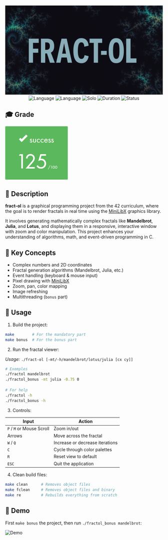 <div align="center">

![Banner](assets/banner.png)  
![Language](https://img.shields.io/badge/C-00599C?logo=c&logoColor=white)
![Language](https://img.shields.io/badge/MiniLibX-black?logo=42&logoColor=fff)
![Solo](https://img.shields.io/badge/Group-Alone-gainsboro)
![Duration](https://img.shields.io/badge/Estimated%20Hours-70h-A65B23)
![Status](https://img.shields.io/badge/Status-Completed-brightgreen)


</div>

## 🎓 Grade
![Grade](assets/grade.png)

## 📘 Description

**fract-ol** is a graphical programming project from the 42 curriculum, where the goal is to render fractals in real time using the [MiniLibX](https://github.com/42paris/minilibx-linux) graphics library.

It involves generating mathematically complex fractals like **Mandelbrot**, **Julia**, and **Lotus**, and displaying them in a responsive, interactive window with zoom and color manipulation. This project enhances your understanding of algorithms, math, and event-driven programming in C.

## 🧠 Key Concepts

- Complex numbers and 2D coordinates
- Fractal generation algorithms (Mandelbrot, Julia, etc.)
- Event handling (keyboard & mouse input)
- Pixel drawing with [MiniLibX](https://github.com/42paris/minilibx-linux)
- Zoom, pan, color mapping
- Image refreshing
- Multithreading (`bonus` part)

## 🚀 Usage

1. Build the project:

```bash
make        # For the mandatory part
make bonus  # For the bonus part
```

2. Run the fractal viewer:

*Usage:* `./fract-ol [-mt/-h/mandelbrot/lotus/julia [cx cy]]`
```bash
# Exemples
./fractol mandelbrot
./fractol_bonus -mt julia -0.75 0

# For help
./fractol -h 
./fractol_bonus -h
```

3. Controls:

| Input                     | Action                          |
|---------------------------|---------------------------------|
| `P` / `M` or Mouse Scroll | Zoom in/out                     |
| Arrows                    | Move across the fractal         |
| `W` / `Q`                 | Increase or decrease iterations |
| `C`                       | Cycle through color palettes    |
| `R`                       | Reset view to default           |
| `ESC`                     | Quit the application            |

4. Clean build files:
```bash
make clean      # Removes object files  
make fclean     # Removes object files and binary  
make re         # Rebuilds everything from scratch
```

## 🎥 Demo

First `make bonus` the project, then run `./fractol_bonus mandelbrot`:  

![Demo](assets/demo.gif)
